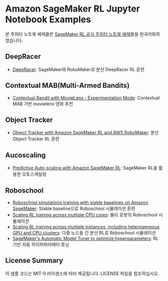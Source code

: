 # Amazon SageMaker RL Jupyter Notebook Examples

본 주피터 노트북 예제들은 [SageMaker RL 공식 주피터 노트북 예제](https://github.com/awslabs/amazon-sagemaker-examples/tree/master/reinforcement_learning)들을 한국어화하였습니다.


## DeepRacer
- [DeepRacer](rl_deepracer_robomaker_coach_gazebo): SageMaker와 RoboMaker로 분산 DeepRacer RL 훈련

## Contextual MAB(Multi-Armed Bandits)
- [Contextual Bandit with MovieLens - Experimentation Mode](bandits_recsys_movielens_testbed): Contextual MAB 기반 movielens 영화 추천 

## Object Tracker
- [Object Tracker with Amazon SageMaker RL and AWS RoboMaker](rl_objecttracker_robomaker_coach_gazebo): 분산 Object Tracker RL 훈련

## Aucoscaling
- [Predictive Auto-scaling with Amazon SageMaker RL](rl_predictive_autoscaling_coach_customEnv): SageMaker RL을 활용한 오토스케일링

## Roboschool
- [Roboschool simulations training with stable baselines on Amazon SageMaker](rl_roboschool_stable_baselines): Stable baseline으로 Roboschool 시뮬레이션 훈련
- [Scaling RL training across multiple CPU cores](rl_roboschool_ray/rl_roboschool_ray.ipynb): 물리 로봇의 Roboschool 시뮬레이션
- [Scaling RL training across multiple instances, including heterogeneous GPU and CPU clusters](rl_roboschool_ray/rl_roboschool_ray_distributed.ipynb): 다중 노드들 간 분산 RL로 Roboschool 시뮬레이션
- [SageMaker's Automatic Model Tuner to optimize hyperparameters](rl_roboschool_ray/rl_roboschool_ray_automatic_model_tuning.ipynb): RL 기반 자동 하이퍼파라메터 튜닝

## License Summary
이 샘플 코드는 MIT-0 라이센스에 따라 제공됩니다. LICENSE 파일을 참조하십시오.